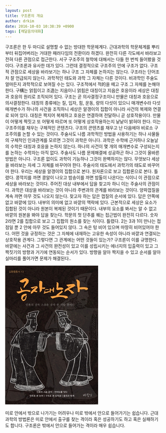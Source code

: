 ```yaml
---
layout: post
title: 구조론의 개요
author: drkim
date: 2016-10-03 10:38:39 +0900
tags: [깨달음의대화]
---
```

구조론은 한 두 마디로 설명할 수 없는 방대한 학문체계다. 근대과학의 학문체계를 뿌리부터 뒤집어버리는 거대한 패러다임의 전환이라 하겠다. 완전히 다른 각도에서 바라보고 전혀 다른 관점으로 접근한다. 서구 구조주의 철학에 대해서는 다들 한 번씩 들어봤을 것이다. 구조론과 유사한 데가 있다. 그런데 결정적으로 구조주의 안에 구조가 없다. 구조적 관점으로 세상을 바라보기는 하나 구조 그 자체를 논하지는 않는다. 구조라는 단어조차 잘 언급되지 않는다. 과학적인 태도와 과학 그 자체는 다른 것이다. 비과학인 주술도 얼마든지 과학적으로 보여질 수는 있다. 구조적에서 적的을 떼고 구조 그 자체를 논해야 한다. 구構는 얽힘이고 조造는 지음이니 얽힘은 대칭이고 지음은 호응이라 세상은 대칭과 호응의 원리로 조직되어 있다. 구조는 곧 의사결정구조이니 만물은 대칭과 호응으로 의사결정한다. 대칭의 종류에는 질, 입자, 힘, 운동, 량의 다섯이 있으니 매개변수라 다섯 매개변수가 하나의 사건을 조직하니 세상은 알갱이의 집합이 아니라 사건의 복제와 연결로 되어 있다. 대칭은 짝지어 복제하고 호응은 연결하여 전달하니 곧 상호작용이다. 만물이 어떻게 짝짓고 또 어떻게 따르며 또 어떻게 상호작용하는지 낱낱이 밝혀야 한다. 이는 구조주의를 채우는 구체적인 콘텐츠다. 구조의 콘텐츠를 채우고 난 다음에야 비로소 구조주의를 논할 수 있는 것이다. 주술사도 나름 과학적인 방법을 사용하기는 하나 사물들의 구체적인 인과관계를 모르면 그것이 과학은 아니다. 과학은 수학에 근거하나 오늘날의 수학은 대칭과 호응을 논하지 않는다. 하나의 사건이 몇 개의 매개변수로 구성되는지를 논하는 수학자는 아직 없다. 주술사도 나름 문제해결에 성공하곤 하나 그것이 올바른 방법은 아니다. 구조론 없이도 과학이 기능하나 그것이 완벽하지는 않다. 무엇보다 세상을 바라보는 자세 그 자체를 바꾸어야 한다. 주술사의 태도에서 과학가의 태도로 바꾸어야 한다. 우리는 세상을 알갱이의 집합으로 본다. 원자론으로 보고 집합론으로 본다. 틀렸다. 콩깍지를 까면 콩알이 나오고 밤송이를 까면 밤톨이 나온다는 식이니 이 관점으로 세상을 바라보는 것이다. 주어진 대상 내부에서 답을 찾고자 하니 이는 주술사의 관점이다. 과학은 대상을 바라보는 것이 아니라 주변과의 관계를 바라보는 것이다. 양파껍질을 계속 까면 아무 것도 나오지 않는다. 찾고자 하는 답은 껍질의 순서에 있다. 답은 안쪽에 없고 바깥에 있다. 내부의 의미에 없고 바깥의 맥락에 있다. 근본적으로 세상은 요소가 집합된 것이 아니라 원본이 복제된 것이기 때문이다. 내부의 요소를 봐서는 알 수 없고 바깥의 원본을 봐야 답을 찾는다. 학문의 첫 단추를 꿰는 접근법이 완전히 다르다. 숫자 2라면 2를 집합으로 보고 그 집합의 원소를 찾는 식이다. 틀렸다. 2는 3과 1이 만나는 접점일 뿐 2 안에 아무 것도 들어있지 않다. 그 속은 텅 비어 있으며 마땅히 비어있어야 한다. 어떤 것을 규정하는 것은 그 자체에 내재하는 고유한 속성이 아니라 바깥과 연결되는 상호작용 관계다. 그렇다면 그 관계에는 어떤 것들이 있는가? 구조론이 이를 규명한다. 바깥에는 사건과 그 사건의 완전성이 있고 이를 성립시키는 에너지의 입출력이 있고 그 짝짓기의 방향과 거기에 연동되는 순서가 있다. 방향을 알아 짝지을 수 있고 순서를 알아 실마리를 풀어가면 문제가 해결된다..

  


  


![](/files/attach/images/198/021/759/555.jpg)

  


미로 안에서 밖으로 나가기는 어려우나 미로 밖에서 안으로 들어가기는 쉽습니다. 근대과학의 방법론은 미로 안에서 출구를 찾는 격이라 혹은 성공하기도 하고 혹은 실패하기도 합니다. 구조론은 밖에서 안으로 들어가는 격이라 매우 쉽습니다.